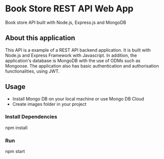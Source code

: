 # Book Store REST API Web App 
Book store API built with Node.js, Express.js and MongoDB
## About this application
This API is a example of a REST API backend application.
It is built with Node.js and Express Framework with Javascript. In addition, the application's database is MongoDB with the use of ODMs such as Mongoose. The application also has basic authentication and authorisation functionalities, using JWT.
## Usage
* Install Mongo DB on your local machine or use Mongo DB Cloud
* Create images folder in your project
### Install Dependencies
npm install
### Run
npm start



